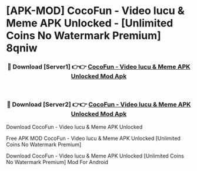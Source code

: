 # [APK-MOD] CocoFun - Video lucu & Meme APK Unlocked - [Unlimited Coins No Watermark Premium] 8qniw



<div align="center">
<h3>🔴 Download [Server1] 👉👉 <a href="https://momento.my/?title=CocoFun_-_Video_lucu_&_Meme_APK_Unlocked">CocoFun - Video lucu & Meme APK Unlocked Mod Apk</a></h3><br>

<h3>🔴 Download [Server2] 👉👉 <a href="https://momento.my/?title=CocoFun_-_Video_lucu_&_Meme_APK_Unlocked">CocoFun - Video lucu & Meme APK Unlocked Mod Apk</a></h3>
</div>



Download CocoFun - Video lucu & Meme APK Unlocked 

Free APK MOD CocoFun - Video lucu & Meme APK Unlocked [Unlimited Coins No Watermark Premium]

Download CocoFun - Video lucu & Meme APK Unlocked [Unlimited Coins No Watermark Premium] Mod For Android
